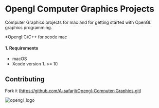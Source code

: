 # Opengl Computer Graphics Projects 
Computer Graphics projects for mac  and for getting started with OpenGL graphics programming.

*Opengl C/C++ for xcode mac 


#### 1. Requirements
- macOS 
- Xcode version 1..>= 10

## Contributing

Fork it (<https://github.com/A-safarji/Opengl-Computer-Graphics.git>) 


![opengl_logo](https://user-images.githubusercontent.com/20365333/127319693-c1018f6d-cd62-4cb5-9854-4585aa35047f.png)

